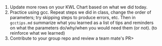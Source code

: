 1. Update more rows on your KWL Chart based on what we did today.
1. Practice using gcc.  Repeat steps we did in class, change the order of parameters; try skipping steps to produce errors, etc. Then in `gcctips.md` summarize what you learned as a list of tips and reminders on what the parameters do/why/when you would need them (or not).  (to reinforce what we learned)
1. Contribute to your group repo and review a team mate's PR> 
```{index} gcctips.md
```
